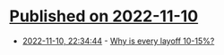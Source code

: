 # [Published on 2022-11-10](index.md)

* [2022-11-10, 22:34:44](https://news.ycombinator.com/item?id=33554555) - [Why is every layoff 10-15%?](https://blog.eladgil.com/p/changing-times-or-why-is-every-layoff)
